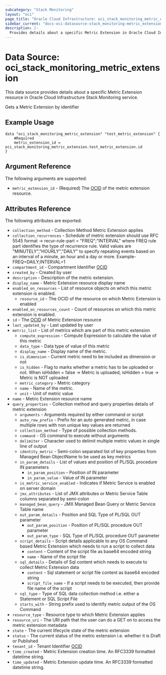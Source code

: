 ```yaml
---
subcategory: "Stack Monitoring"
layout: "oci"
page_title: "Oracle Cloud Infrastructure: oci_stack_monitoring_metric_extension"
sidebar_current: "docs-oci-datasource-stack_monitoring-metric_extension"
description: |-
  Provides details about a specific Metric Extension in Oracle Cloud Infrastructure Stack Monitoring service
---
```


# Data Source: oci_stack_monitoring_metric_extension
This data source provides details about a specific Metric Extension resource in Oracle Cloud Infrastructure Stack Monitoring service.

Gets a Metric Extension by identifier

## Example Usage

```hcl
data "oci_stack_monitoring_metric_extension" "test_metric_extension" {
	#Required
	metric_extension_id = oci_stack_monitoring_metric_extension.test_metric_extension.id
}
```

## Argument Reference

The following arguments are supported:

* `metric_extension_id` - (Required) The [OCID](https://docs.cloud.oracle.com/iaas/Content/General/Concepts/identifiers.htm) of the metric extension resource.


## Attributes Reference

The following attributes are exported:

* `collection_method` - Collection Method  Metric Extension applies
* `collection_recurrences` - Schedule of metric extension should use RFC 5545 format -> recur-rule-part = "FREQ";"INTERVAL" where FREQ rule part identifies the type of recurrence rule. Valid values are "MINUTELY","HOURLY","DAILY" to specify repeating events based on an interval of a minute, an hour and a day or more. Example- FREQ=DAILY;INTERVAL=1
* `compartment_id` - Compartment Identifier [OCID](https://docs.cloud.oracle.com/iaas/Content/General/Concepts/identifiers.htm)
* `created_by` - Created by user
* `description` - Description of the metric extension.
* `display_name` - Metric Extension resource display name
* `enabled_on_resources` - List of resource objects on which this metric extension is enabled.
	* `resource_id` - The OCID of the resource on which Metric Extension is enabled
* `enabled_on_resources_count` - Count of resources on which this metric extension is enabled.
* `id` - The [OCID](https://docs.cloud.oracle.com/iaas/Content/General/Concepts/identifiers.htm) of Metric Extension resource
* `last_updated_by` - Last updated by user
* `metric_list` - List of metrics which are part of this metric extension
	* `compute_expression` - Compute Expression to calculate the value of this metric
	* `data_type` - Data type of value of this metric
	* `display_name` - Display name of the metric.
	* `is_dimension` - Current metric need to be included as dimension or not
	* `is_hidden` - Flag to marks whether a metric has to be uploaded or not. When isHidden = false -> Metric is uploaded, isHidden = true -> Metric is NOT uploaded
	* `metric_category` - Metric category
	* `name` - Name of the metric.
	* `unit` - Unit of metric value
* `name` - Metric Extension resource name
* `query_properties` - Collection method and query properties details of metric extension
	* `arguments` - Arguments required by either command or script
	* `auto_row_prefix` - Prefix for an auto generated metric, in case multiple rows with non unique key values are returned
	* `collection_method` - Type of possible collection methods.
	* `command` - OS command to execute without arguments
	* `delimiter` - Character used to delimit multiple metric values in single line of output
	* `identity_metric` - Semi-colon separated list of key properties from Managed Bean ObjectName to be used as key metrics
	* `in_param_details` - List of values and position of PL/SQL procedure IN parameters
		* `in_param_position` - Position of IN parameter
		* `in_param_value` - Value of IN parameter
	* `is_metric_service_enabled` - Indicates if Metric Service is enabled on server domain
	* `jmx_attributes` - List of JMX attributes or Metric Service Table columns separated by semi-colon
	* `managed_bean_query` - JMX Managed Bean Query or Metric Service Table name
	* `out_param_details` - Position and SQL Type of PL/SQL OUT parameter
		* `out_param_position` - Position of PL/SQL procedure OUT parameter
		* `out_param_type` - SQL Type of PL/SQL procedure OUT parameter
	* `script_details` - Script details applicable to any OS Command based Metric Extension which needs to run a script to collect data
		* `content` - Content of the script file as base64 encoded string
		* `name` - Name of the script file
	* `sql_details` - Details of Sql content which needs to execute to collect Metric Extension data
		* `content` - Sql statement or script file content as base64 encoded string
		* `script_file_name` - If a script needs to be executed, then provide file name of the script
	* `sql_type` - Type of SQL data collection method i.e. either a Statement or SQL Script File
	* `starts_with` - String prefix used to identify metric output of the OS Command
* `resource_type` - Resource type to which Metric Extension applies
* `resource_uri` - The URI path that the user can do a GET on to access the metric extension metadata
* `state` - The current lifecycle state of the metric extension
* `status` - The current status of the metric extension i.e. whether it is Draft or Published
* `tenant_id` - Tenant Identifier [OCID](https://docs.cloud.oracle.com/iaas/Content/General/Concepts/identifiers.htm)
* `time_created` - Metric Extension creation time. An RFC3339 formatted datetime string.
* `time_updated` - Metric Extension update time. An RFC3339 formatted datetime string.

